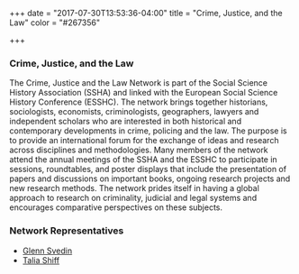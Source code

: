 +++
date = "2017-07-30T13:53:36-04:00"
title = "Crime, Justice, and the Law"
color = "#267356"

+++

### Crime, Justice, and the Law

The Crime, Justice and the Law Network is part of the Social Science History Association (SSHA) and linked with the European Social Science History Conference (ESSHC). The network brings together historians, sociologists, economists, criminologists, geographers, lawyers and independent scholars who are interested in both historical and contemporary developments in crime, policing and the law. The purpose is to provide an international forum for the exchange of ideas and research across disciplines and methodologies. Many members of the network attend the annual meetings of the SSHA and the ESSHC to participate in sessions, roundtables, and poster displays that include the presentation of papers and discussions on important books, ongoing research projects and new research methods. The network prides itself in having a global approach to research on criminality, judicial and legal systems and encourages comparative perspectives on these subjects.

### Network Representatives

- [Glenn Svedin](mailto:glenn.svedin@miun.se)
- [Talia Shiff](mailto:taliashiff@nlaw.northwestern.edu)
